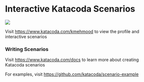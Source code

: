 # Interactive Katacoda Scenarios

[![](http://shields.katacoda.com/katacoda/kmehmood/count.svg)](https://www.katacoda.com/kmehmood "Get your profile on Katacoda.com")

Visit https://www.katacoda.com/kmehmood to view the profile and interactive scenarios

### Writing Scenarios
Visit https://www.katacoda.com/docs to learn more about creating Katacoda scenarios

For examples, visit https://github.com/katacoda/scenario-example
